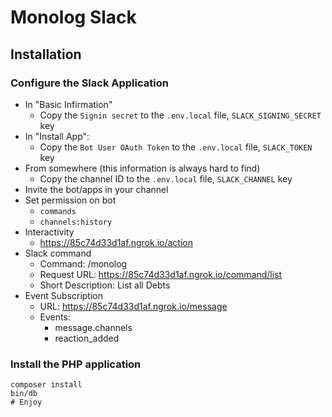 # Monolog Slack

## Installation

### Configure the Slack Application

* In "Basic Infirmation"
    * Copy the `Signin secret` to the `.env.local` file, `SLACK_SIGNING_SECRET` key
* In "Install App":
    * Copy the `Bot User OAuth Token` to the `.env.local` file, `SLACK_TOKEN` key
* From somewhere (this information is always hard to find)
    * Copy the channel ID to the `.env.local` file, `SLACK_CHANNEL` key
* Invite the bot/apps in your channel
* Set permission on bot
    * `commands`
    * `channels:history`
* Interactivity
    * https://85c74d33d1af.ngrok.io/action
* Slack command
    * Command: /monolog
    * Request URL: https://85c74d33d1af.ngrok.io/command/list
    * Short Description: List all Debts
* Event Subscription
    * URL: https://85c74d33d1af.ngrok.io/message
    * Events:
        * message.channels
        * reaction_added

### Install the PHP application

    composer install
    bin/db
    # Enjoy
